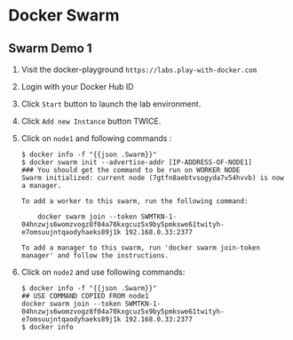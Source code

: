 # Docker Swarm

## Swarm Demo 1

1.  Visit the docker-playground `https://labs.play-with-docker.com`
2.  Login with your Docker Hub ID
3.  Click `Start` button to launch the lab environment.
4.  Click `Add new Instance` button TWICE.
5.  Click on `node1` and following commands :

    ```
    $ docker info -f "{{json .Swarm}}"
    $ docker swarm init --advertise-addr [IP-ADDRESS-OF-NODE1]
    ### You should get the command to be run on WORKER NODE
    Swarm initialized: current node (7gtfn8aebtvsogyda7v54hvvb) is now a manager.

    To add a worker to this swarm, run the following command:

        docker swarm join --token SWMTKN-1-04hnzwjs6womzvogz8f04a70kxgcuz5x9by5pmkswe61twityh-e7omsuujntqaodyhaeks89j1k 192.168.0.33:2377

    To add a manager to this swarm, run 'docker swarm join-token manager' and follow the instructions.
    ```

6.  Click on `node2` and use following commands:

    ```
    $ docker info -f "{{json .Swarm}}"
    ## USE COMMAND COPIED FROM node1
    docker swarm join --token SWMTKN-1-04hnzwjs6womzvogz8f04a70kxgcuz5x9by5pmkswe61twityh-e7omsuujntqaodyhaeks89j1k 192.168.0.33:2377
    $ docker info 
    ```